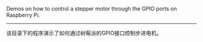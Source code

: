 Demos on how to control a stepper motor through the GPIO ports on Raspberry Pi.

****

该目录下的程序演示了如何通过树莓派的GPIO接口控制步进电机。
